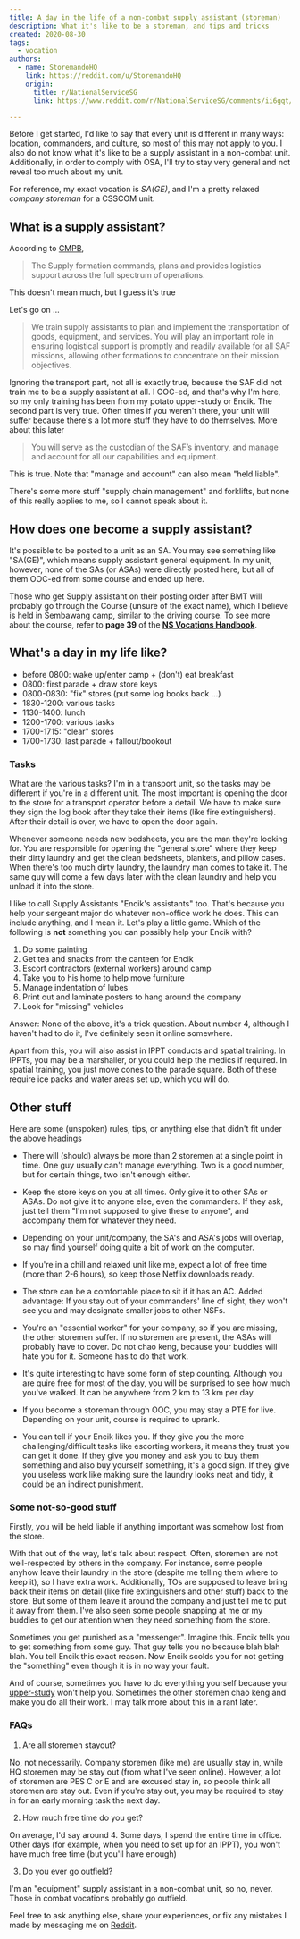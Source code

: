 ```yaml
---
title: A day in the life of a non-combat supply assistant (storeman)
description: What it's like to be a storeman, and tips and tricks
created: 2020-08-30
tags:
  - vocation
authors:
  - name: StoremandoHQ
    link: https://reddit.com/u/StoremandoHQ
    origin:
      title: r/NationalServiceSG
      link: https://www.reddit.com/r/NationalServiceSG/comments/ii6gqt/a_day_in_the_life_of_a_supply_assistant_storeman/

---
```


<alert type="warning">
Before I get started, I'd like to say that every unit is different in many ways: location, commanders, and culture, so most of this may not apply to you. I also do not know what it's like to be a supply assistant in a non-combat unit. Additionally, in order to comply with OSA, I'll try to stay very general and not reveal too much about my unit.
</alert>

For reference, my exact vocation is *SA(GE)*, and I'm a pretty relaxed *company storeman* for a CSSCOM unit.

## What is a supply assistant?
According to [CMPB](https://www.cmpb.gov.sg/web/wcm/connect/cmpb/226de7de-4248-498d-a595-fabee56c4b73/ns-vocations-handbook.pdf?MOD=AJPERES&CACHEID=ROOTWORKSPACE.Z18_1QK41482L8MQ70QO51TJLK00Q6-226de7de-4248-498d-a595-fabee56c4b73-mNB41uf),

> The Supply formation commands, plans and provides logistics support across the full spectrum of operations.

This doesn't mean much, but I guess it's true

Let's go on ...

> We train supply assistants to plan and implement the transportation of goods, equipment, and services. You will play an important role in ensuring logistical support is promptly and readily available for all SAF missions, allowing other formations to concentrate on their mission objectives.

Ignoring the transport part, not all is exactly true, because the SAF did not train me to be a supply assistant at all. I OOC-ed, and that's why I'm here, so my only training has been from my potato upper-study or Encik. The second part is very true. Often times if you weren't there, your unit will suffer because there's a lot more stuff they have to do themselves. More about this later

> You will serve as the custodian of the SAF’s inventory, and manage and account for all our capabilities and equipment.

This is true. Note that "manage and account" can also mean "held liable".

There's some more stuff "supply chain management" and forklifts, but none of this really applies to me, so I cannot speak about it.

## How does one become a supply assistant?

It's possible to be posted to a unit as an SA. You may see something like "SA(GE)", which means supply assistant general equipment. In my unit, however, none of the SAs (or ASAs) were directly posted here, but all of them OOC-ed from some course and ended up here.

Those who get Supply assistant on their posting order after BMT will probably go through the Course (unsure of the exact name), which I believe is held in Sembawang camp, similar to the driving course. To see more about the course, refer to **page 39** of the [**NS Vocations Handbook**](https://www.cmpb.gov.sg/web/wcm/connect/cmpb/226de7de-4248-498d-a595-fabee56c4b73/ns-vocations-handbook.pdf?MOD=AJPERES&CACHEID=ROOTWORKSPACE.Z18_1QK41482L8MQ70QO51TJLK00Q6-226de7de-4248-498d-a595-fabee56c4b73-mNB41uf).

<div style="margin-top: 1rem">
  <adsbygoogle />
</div>


## What's a day in my life like?
- before 0800: wake up/enter camp + (don't) eat breakfast
- 0800: first parade + draw store keys
- 0800-0830: "fix" stores (put some log books back ...)
- 1830-1200: various tasks
- 1130-1400: lunch
- 1200-1700: various tasks
- 1700-1715: "clear" stores
- 1700-1730: last parade + fallout/bookout

### Tasks

What are the various tasks? I'm in a transport unit, so the tasks may be different if you're in a different unit. The most important is opening the door to the store for a transport operator before a detail. We have to make sure they sign the log book after they take their items (like fire extinguishers). After their detail is over, we have to open the door again.

Whenever someone needs new bedsheets, you are the man they're looking for. You are responsible for opening the "general store" where they keep their dirty laundry and get the clean bedsheets, blankets, and pillow cases. When there's too much dirty laundry, the laundry man comes to take it. The same guy will come a few days later with the clean laundry and help you unload it into the store.

I like to call Supply Assistants "Encik's assistants" too. That's because you help your sergeant major do whatever non-office work he does. This can include anything, and I mean it. Let's play a little game. Which of the following is **not** something you can possibly help your Encik with?

1. Do some painting
2. Get tea and snacks from the canteen for Encik
3. Escort contractors (external workers) around camp
4. Take you to his home to help move furniture
5. Manage indentation of lubes
6. Print out and laminate posters to hang around the company
7. Look for "missing" vehicles

Answer: None of the above, it's a trick question. About number 4, although I haven't had to do it, I've definitely seen it online somewhere.

Apart from this, you will also assist in IPPT conducts and spatial training. In IPPTs, you may be a marshaller, or you could help the medics if required. In spatial training, you just move cones to the parade square. Both of these require ice packs and water areas set up, which you will do.


## Other stuff
Here are some (unspoken) rules, tips, or anything else that didn't fit under the above headings

- There will (should) always be more than 2 storemen at a single point in time. One guy usually can't manage everything. Two is a good number, but for certain things, two isn't enough either.

- Keep the store keys on you at all times. Only give it to other SAs or ASAs. Do not give it to anyone else, even the commanders. If they ask, just tell them "I'm not supposed to give these to anyone", and accompany them for whatever they need.

- Depending on your unit/company, the SA's and ASA's jobs will overlap, so may find yourself doing quite a bit of work on the computer.

- If you're in a chill and relaxed unit like me, expect a lot of free time (more than 2-6 hours), so keep those Netflix downloads ready.

- The store can be a comfortable place to sit if it has an AC. Added advantage: If you stay out of your commanders' line of sight, they won't see you and may designate smaller jobs to other NSFs.

- You're an "essential worker" for your company, so if you are missing, the other storemen suffer. If no storemen are present, the ASAs will probably have to cover. Do not chao keng, because your buddies will hate you for it. Someone has to do that work.

- It's quite interesting to have some form of step counting. Although you are quire free for most of the day, you will be surprised to see how much you've walked. It can be anywhere from 2 km to 13 km per day.

- If you become a storeman through OOC, you may stay a PTE for live. Depending on your unit, course is required to uprank.

- You can tell if your Encik likes you. If they give you the more challenging/difficult tasks like escorting workers, it means they trust you can get it done. If they give you money and ask you to buy them something and also buy yourself something, it's a good sign. If they give you useless work like making sure the laundry looks neat and tidy, it could be an indirect punishment.

### Some not-so-good stuff

Firstly, you will be held liable if anything important was somehow lost from the store.

With that out of the way, let's talk about respect. Often, storemen are not well-respected by others in the company. For instance, some people anyhow leave their laundry in the store (despite me telling them where to keep it), so I have extra work. Additionally, TOs are supposed to leave bring back their items on detail (like fire extinguishers and other stuff) back to the store. But some of them leave it around the company and just tell me to put it away from them. I've also seen some people snapping at me or my buddies to get our attention when they need something from the store.

Sometimes you get punished as a "messenger". Imagine this. Encik tells you to get something from some guy. That guy tells you no because blah blah blah. You tell Encik this exact reason. Now Encik scolds you for not getting the "something" even though it is in no way your fault.

And of course, sometimes you have to do everything yourself because your [upper-study](https://www.reddit.com/r/NationalServiceSG/comments/igww0n/please_actually_help_your_understudy/) won't help you. Sometimes the other storemen chao keng and make you do all their work. I may talk more about this in a rant later.

<div style="margin-top: 1rem">
  <adsbygoogle />
</div>

### FAQs

1. Are all storemen stayout?

  No, not necessarily. Company storemen (like me) are usually stay in, while HQ storemen may be stay out (from what I've seen online). However, a lot of storemen are PES C or E and are excused stay in, so people think all storemen are stay out. Even if you're stay out, you may be required to stay in for an early morning task the next day.


2. How much free time do you get?

  On average, I'd say around 4. Some days, I spend the entire time in office. Other days (for example, when you need to set up for an IPPT), you won't have much free time (but you'll have enough)

3. Do you ever go outfield?

  I'm an "equipment" supply assistant in a non-combat unit, so no, never. Those in combat vocations probably go outfield.

Feel free to ask anything else, share your experiences, or fix any mistakes I made by messaging me on [Reddit](https://www.reddit.com/user/StoremandoHQ).